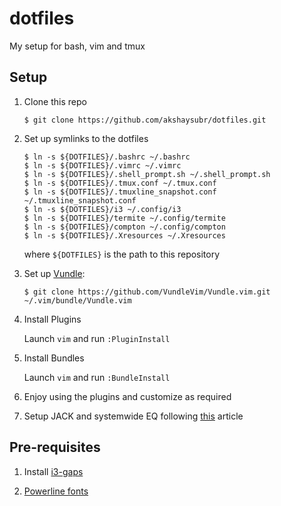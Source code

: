 # dotfiles
My setup for bash, vim and tmux

## Setup

1. Clone this repo

   `$ git clone https://github.com/akshaysubr/dotfiles.git`

2. Set up symlinks to the dotfiles

   ```
   $ ln -s ${DOTFILES}/.bashrc ~/.bashrc
   $ ln -s ${DOTFILES}/.vimrc ~/.vimrc
   $ ln -s ${DOTFILES}/.shell_prompt.sh ~/.shell_prompt.sh
   $ ln -s ${DOTFILES}/.tmux.conf ~/.tmux.conf
   $ ln -s ${DOTFILES}/.tmuxline_snapshot.conf ~/.tmuxline_snapshot.conf
   $ ln -s ${DOTFILES}/i3 ~/.config/i3
   $ ln -s ${DOTFILES}/termite ~/.config/termite
   $ ln -s ${DOTFILES}/compton ~/.config/compton
   $ ln -s ${DOTFILES}/.Xresources ~/.Xresources
   ```
   where `${DOTFILES}` is the path to this repository

3. Set up [Vundle](https://github.com/VundleVim/Vundle.vim):

   `$ git clone https://github.com/VundleVim/Vundle.vim.git ~/.vim/bundle/Vundle.vim`

4. Install Plugins

   Launch `vim` and run `:PluginInstall`

5. Install Bundles

   Launch `vim` and run `:BundleInstall`

6. Enjoy using the plugins and customize as required

7. Setup JACK and systemwide EQ following [this](https://github.com/M4he/Linux/blob/master/JACK/PA_through_JACK/README.md) article

## Pre-requisites

1. Install [i3-gaps](https://github.com/akshaysubr/dotfiles/blob/master/i3/README.md)

2. [Powerline fonts](https://github.com/powerline/fonts)
